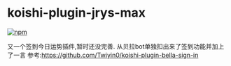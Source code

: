 # koishi-plugin-jrys-max

[![npm](https://img.shields.io/npm/v/koishi-plugin-jrys-max?style=flat-square)](https://www.npmjs.com/package/koishi-plugin-jrys-max)

又一个签到今日运势插件,暂时还没完善.
从贝拉bot单独扣出来了签到功能并加上了一言
参考:https://github.com/Twiyin0/koishi-plugin-bella-sign-in